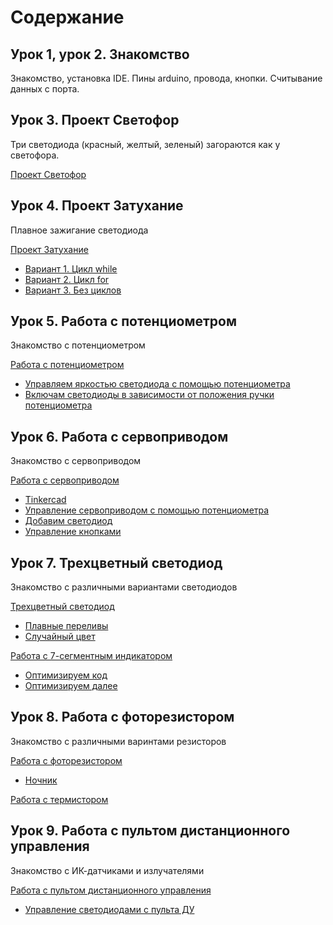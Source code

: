 # Содержание

## Урок 1, урок 2. Знакомство

Знакомство, установка IDE. Пины arduino, провода, кнопки. Считывание данных с порта.

## Урок 3. Проект Светофор

Три светодиода (красный, желтый, зеленый) загораются как у светофора.

[Проект Светофор](https://github.com/trusiwko/Arduino/tree/master/eKids/Lesson3#Проект-Светофор)

## Урок 4. Проект Затухание

Плавное зажигание светодиода

[Проект Затухание](https://github.com/trusiwko/Arduino/tree/master/eKids/Lesson4#Проект-Затухание)
* [Вариант 1. Цикл while](https://github.com/trusiwko/Arduino/tree/master/eKids/Lesson4#Вариант-1-Цикл-while)
* [Вариант 2. Цикл for](https://github.com/trusiwko/Arduino/tree/master/eKids/Lesson4#Вариант-2-Цикл-for)
* [Вариант 3. Без циклов](https://github.com/trusiwko/Arduino/tree/master/eKids/Lesson4#Вариант-3-Без-циклов)

## Урок 5. Работа с потенциометром

Знакомство с потенциометром

[Работа с потенциометром](https://github.com/trusiwko/Arduino/tree/master/eKids/Lesson5#Работа-с-потенциометром)
* [Управляем яркостью светодиода с помощью потенциометра](https://github.com/trusiwko/Arduino/tree/master/eKids/Lesson5#Задание-1-Управляем-яркостью-светодиода-с-помощью-потенциометра)
* [Включам светодиоды в зависимости от положения ручки потенциометра](https://github.com/trusiwko/Arduino/tree/master/eKids/Lesson5#Задание-2-Включам-светодиоды-в-зависимости-от-положения-ручки-потенциометра)

## Урок 6. Работа с сервоприводом

Знакомство с сервоприводом

[Работа с сервоприводом](https://github.com/trusiwko/Arduino/tree/master/eKids/Lesson6#Работа-с-сервоприводом)
* [Tinkercad](https://github.com/trusiwko/Arduino/tree/master/eKids/Lesson6#tinkercad)
* [Управление сервоприводом с помощью потенциометра](https://github.com/trusiwko/Arduino/tree/master/eKids/Lesson6#Управление-сервоприводом-с-помощью-потенциометра)
* [Добавим светодиод](https://github.com/trusiwko/Arduino/tree/master/eKids/Lesson6#Добавим-светодиод)
* [Управление кнопками](https://github.com/trusiwko/Arduino/tree/master/eKids/Lesson6#Управление-кнопками)

## Урок 7. Трехцветный светодиод

Знакомство с различными вариантами светодиодов

[Трехцветный светодиод](https://github.com/trusiwko/Arduino/tree/master/eKids/Lesson7#Трехцветный-светодиод)
* [Плавные переливы](https://github.com/trusiwko/Arduino/tree/master/eKids/Lesson7#-Плавные-переливы)
* [Случайный цвет](https://github.com/trusiwko/Arduino/tree/master/eKids/Lesson7#-Случайный-цвет)

[Работа с 7-сегментным индикатором](https://github.com/trusiwko/Arduino/tree/master/eKids/Lesson7#Работа-с-7-сегментным-индикатором)
* [Оптимизируем код](https://github.com/trusiwko/Arduino/tree/master/eKids/Lesson7#-Оптимизируем-код)
* [Оптимизируем далее](https://github.com/trusiwko/Arduino/tree/master/eKids/Lesson7#-Оптимизируем-далее)

## Урок 8. Работа с фоторезистором

Знакомство с различными варинтами резисторов

[Работа с фоторезистором](https://github.com/trusiwko/Arduino/tree/master/eKids/Lesson8#Работа-с-фоторезистором)
* [Ночник](https://github.com/trusiwko/Arduino/tree/master/eKids/Lesson8#-Ночник)

[Работа с термистором](https://github.com/trusiwko/Arduino/tree/master/eKids/Lesson8#Работа-с-термистором)

## Урок 9. Работа с пультом дистанционного управления

Знакомство с ИК-датчиками и излучателями

[Работа с пультом дистанционного управления](https://github.com/trusiwko/Arduino/tree/master/eKids/Lesson9#Работа-с-пультом-дистанционного-управления)
* [Управление светодиодами с пульта ДУ](https://github.com/trusiwko/Arduino/tree/master/eKids/Lesson9#Управление-светодиодами-с-пульта-ДУ)
